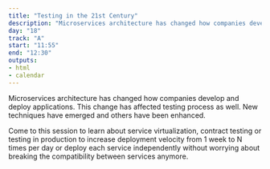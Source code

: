 ```yaml
---
title: "Testing in the 21st Century"
description: "Microservices architecture has changed how companies develop and deploy applications."
day: "18"
track: "A"
start: "11:55"
end: "12:30"
outputs:
- html
- calendar
---
```


Microservices architecture has changed how companies develop and deploy applications. This change has affected testing process as well. New techniques have emerged and others have been enhanced.

Come to this session to learn about service virtualization, contract testing or testing in production to increase deployment velocity from 1 week to N times per day or deploy each service independently without worrying about breaking the compatibility between services anymore.
